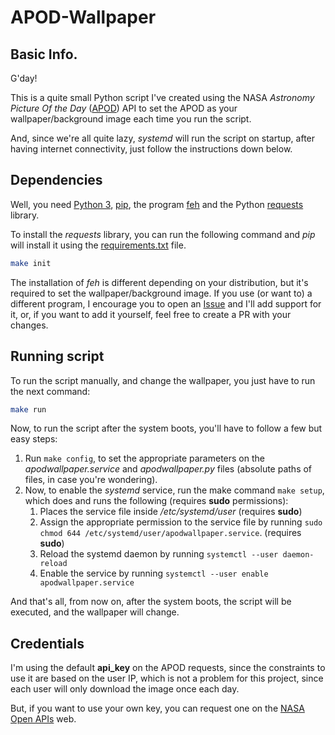 # APOD-Wallpaper
## Basic Info.
G'day!

This is a quite small Python script I've created using the NASA *Astronomy Picture Of the Day* ([APOD](https://apod.nasa.gov/apod/astropix.html)) API to set the APOD as your wallpaper/background image each time you run the script.

And, since we're all quite lazy, *systemd* will run the script on startup, after having internet connectivity, just follow the instructions down below.

## Dependencies

Well, you need [Python 3](https://www.python.org/), [pip](https://pypi.org/project/pip/), the program [feh](https://feh.finalrewind.org/) and the Python [requests](https://requests.readthedocs.io/en/master/) library.

To install the *requests* library, you can run the following command and *pip* will install it using the [requirements.txt](https://github.com/Charly98cma/APOD-Wallpaper/blob/main/requirements.txt) file.

``` bash
make init
```

The installation of *feh* is different depending on your distribution, but it's required to set the wallpaper/background image. If you use (or want to) a different program, I encourage you to open an [Issue](https://github.com/Charly98cma/APOD-Wallpaper/issues) and I'll add support for it, or, if you want to add it yourself, feel free to create a PR with your changes.

## Running script

To run the script manually, and change the wallpaper, you just have to run the next command:

``` bash
make run
```

Now, to run the script after the system boots, you'll have to follow a few but easy steps:
1. Run `make config`, to set the appropriate parameters on the *apodwallpaper.service* and *apodwallpaper.py* files (absolute paths of files, in case you're wondering).
2. Now, to enable the *systemd* service, run the make command `make setup`, which does and runs the following (requires **sudo** permissions):
   1. Places the service file inside */etc/systemd/user* (requires **sudo**)
   1. Assign the appropriate permission to the service file by running `sudo chmod 644 /etc/systemd/user/apodwallpaper.service`. (requires **sudo**)
   3. Reload the systemd daemon by running `systemctl --user daemon-reload`
   2. Enable the service by running `systemctl --user enable apodwallpaper.service`

And that's all, from now on, after the system boots, the script will be executed, and the wallpaper will change.

## Credentials

I'm using the default **api_key** on the APOD requests, since the constraints to use it are based on the user IP, which is not a problem for this project, since each user will only download the image once each day.

But, if you want to use your own key, you can request one on the [NASA Open APIs](https://api.nasa.gov/) web.
